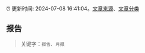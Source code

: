 :alarm_clock: 更新时间: 2024-07-08 16:41:04。[文章来源](/README.md)、[文章分类](/TAGS.md)

## 报告


> 关键字：`报告`、`月报`



